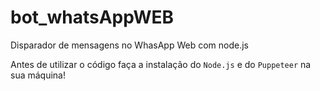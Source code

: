 # bot_whatsAppWEB
Disparador de mensagens no WhasApp Web com node.js

Antes de utilizar o código faça a instalação do `Node.js` e do `Puppeteer` na sua máquina!
